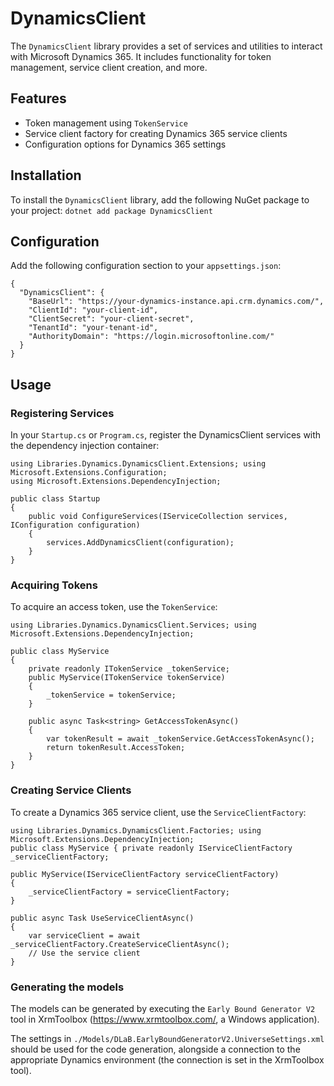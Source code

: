 ﻿# DynamicsClient

The `DynamicsClient` library provides a set of services and utilities to interact with Microsoft Dynamics 365. It includes functionality for token management, service client creation, and more.

## Features

- Token management using `TokenService`
- Service client factory for creating Dynamics 365 service clients
- Configuration options for Dynamics 365 settings

## Installation

To install the `DynamicsClient` library, add the following NuGet package to your project:
`dotnet add package DynamicsClient`

## Configuration

Add the following configuration section to your `appsettings.json`:
```
{
  "DynamicsClient": {
    "BaseUrl": "https://your-dynamics-instance.api.crm.dynamics.com/",
    "ClientId": "your-client-id",
    "ClientSecret": "your-client-secret",
    "TenantId": "your-tenant-id",
    "AuthorityDomain": "https://login.microsoftonline.com/"
  }
}
```

## Usage

### Registering Services

In your `Startup.cs` or `Program.cs`, register the DynamicsClient services with the dependency injection container:
```
using Libraries.Dynamics.DynamicsClient.Extensions; using Microsoft.Extensions.Configuration; 
using Microsoft.Extensions.DependencyInjection;

public class Startup
{
    public void ConfigureServices(IServiceCollection services, IConfiguration configuration)
    {
        services.AddDynamicsClient(configuration);
    }
}
```

### Acquiring Tokens

To acquire an access token, use the `TokenService`:
```
using Libraries.Dynamics.DynamicsClient.Services; using Microsoft.Extensions.DependencyInjection;

public class MyService
{
    private readonly ITokenService _tokenService;
    public MyService(ITokenService tokenService)
    {
        _tokenService = tokenService;
    }

    public async Task<string> GetAccessTokenAsync()
    {
        var tokenResult = await _tokenService.GetAccessTokenAsync();
        return tokenResult.AccessToken;
    }
}
```

### Creating Service Clients

To create a Dynamics 365 service client, use the `ServiceClientFactory`:
```
using Libraries.Dynamics.DynamicsClient.Factories; using Microsoft.Extensions.DependencyInjection;
public class MyService { private readonly IServiceClientFactory _serviceClientFactory;

public MyService(IServiceClientFactory serviceClientFactory)
{
    _serviceClientFactory = serviceClientFactory;
}

public async Task UseServiceClientAsync()
{
    var serviceClient = await _serviceClientFactory.CreateServiceClientAsync();
    // Use the service client
}
```

### Generating the models

The models can be generated by executing the `Early Bound Generator V2` tool in XrmToolbox (https://www.xrmtoolbox.com/, a Windows application).

The settings in `./Models/DLaB.EarlyBoundGeneratorV2.UniverseSettings.xml` should be used for the code generation, alongside a connection to the appropriate
Dynamics environment (the connection is set in the XrmToolbox tool).